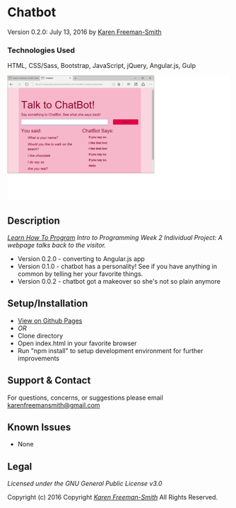 # Chatbot
Version 0.2.0: July 13, 2016
by [Karen Freeman-Smith](https://karenfreemansmith.github.io)

### Technologies Used
HTML, CSS/Sass, Bootstrap, JavaScript, jQuery, Angular.js, Gulp

![screenshot of project running](screenshot.png)

## Description
*[Learn How To Program](http://learnhowtoprogram.com) Intro to Programming Week 2 Individual Project: A webpage talks back to the visitor.*

* Version 0.2.0 - converting to Angular.js app
* Version 0.1.0 - chatbot has a personality! See if you have anything in common
by telling her your favorite things.
* Version 0.0.2 - chatbot got a makeover so she's not so plain anymore

## Setup/Installation
* [View on Github Pages](https://karenfreemansmith.github.io/LHP-IntroWk2-Chatbot)
* _OR_
* Clone directory
* Open index.html in your favorite browser
* Run "npm install" to setup development environment for further improvements

## Support & Contact
For questions, concerns, or suggestions please email karenfreemansmith@gmail.com

## Known Issues
* None

## Legal
*Licensed under the GNU General Public License v3.0*

Copyright (c) 2016 Copyright _[Karen Freeman-Smith](https://karenfreemansmith.github.io)_ All Rights Reserved.
